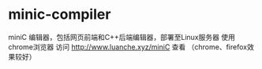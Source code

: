 # minic-compiler
miniC 编辑器，包括网页前端和C++后端编辑器，部署至Linux服务器
使用chrome浏览器 访问 http://www.luanche.xyz/miniC 查看 （chrome、firefox效果较好）
